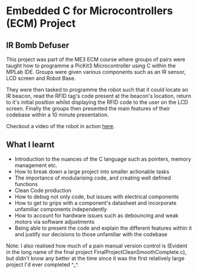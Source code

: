 # Embedded C for Microcontrollers (ECM) Project 
## IR Bomb Defuser

This project was part of the ME3 ECM course where groups of pairs were taught how to programme a PicKit3 Microcontroller using C within the MPLab IDE. Groups were given various components such as an IR sensor, LCD screen and Robot Base. 

They were then tasked to programme the robot such that it could locate an IR beacon, read the RFID tag's code present at the beacon's location, return to it's initial position whilst displaying the RFID code to the user on the LCD screen. Finally the groups then presented the main features of their codebase within a 10 minute presentation. 

Checkout a video of the robot in action [here](https://mfinasir.me/ecm.html).

## What I learnt
- Introduction to the nuances of the C language such as pointers, memory management etc.
- How to break down a large project into smaller actionable tasks 
- The importance of modularising code, and creating well defined functions
- Clean Code production
- How to debug not only code, but issues with electrical components
- How to get to grips with a component's datasheet and incorporate unfamiliar components independently
- How to account for hardware issues such as debouncing and weak motors via software adjustments
- Being able to present the code and explain the different features within it and justify our decisions to those unfamiliar with the codebase

Note: I also realised how much of a pain manual version control is (Evident in the long name of the final project FinalProjectCleanSmoothComplete.c), but didn't know any better at the time since it was the first relatively large project I'd ever completed ^_^.